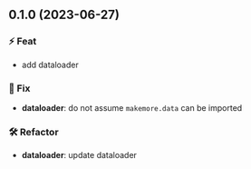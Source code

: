 ## 0.1.0 (2023-06-27)

### ⚡ Feat

- add dataloader

### 🐞 Fix

- **dataloader**: do not assume `makemore.data` can be imported

### 🛠  Refactor

- **dataloader**: update dataloader
